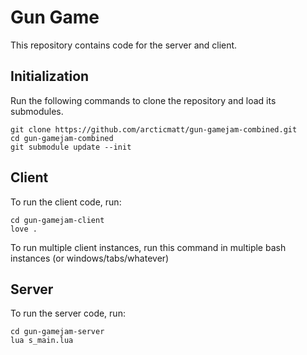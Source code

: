 # Gun Game

This repository contains code for the server and client.

## Initialization

Run the following commands to clone the repository and load its submodules.
```
git clone https://github.com/arcticmatt/gun-gamejam-combined.git
cd gun-gamejam-combined
git submodule update --init
```

## Client
To run the client code, run:
```
cd gun-gamejam-client
love .
```

To run multiple client instances, run this command in multiple bash instances (or windows/tabs/whatever)

## Server
To run the server code, run:
```
cd gun-gamejam-server
lua s_main.lua
```
